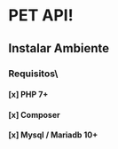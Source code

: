 # PET API!
## Instalar Ambiente
### Requisitos\
####	[x] PHP 7+
####	[x] Composer
####	[x] Mysql / Mariadb 10+
